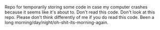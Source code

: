 Repo for temporarily storing some code in case my computer crashes because it seems like it's about to. 
Don't read this code.
Don't look at this repo.
Please don't think differently of me if you do read this code. Been a long morning/day/night/oh-shit-its-morning-again.
